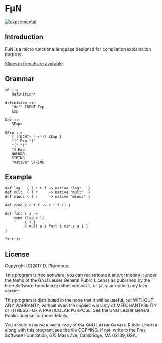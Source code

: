 # F&micro;N

[![experimental](http://badges.github.io/stability-badges/dist/experimental.svg)](http://github.com/badges/stability-badges)

## Introduction

F&micro;N is a micro functional language designed for compilation explaination purpose. 

[Slides in french are available](https://www.slideshare.net/dplaindoux/compiling-fn-language).

## Grammar

```
s0 ::=
   definition*

definition ::=
   "def" IDENT Exp
   Exp

Exp ::=
   SExp+    	       	   

SExp ::=
   { ((DENT+ "->")? SExp } 	         
   "(" Exp ")"
   "(" ")"
   "$ Exp
   NUMBER
   STRING
   "native" STRING
```

## Example

```
def leq   { l r t f -> native "leq"   }
def mult  { l r     -> native "mult"  }
def minus { l r     -> native "minus" }

def cond { c t f -> c t f () }

def fact { a ->
    cond (leq a 1)
         { 1 }
         { mult a $ fact $ minus a 1 }
}         

fact 12
```

## License

Copyright (C)2017 D. Plaindoux.

This program is  free software; you can redistribute  it and/or modify
it  under the  terms  of  the GNU  Lesser  General  Public License  as
published by  the Free Software  Foundation; either version 2,  or (at
your option) any later version.

This program  is distributed in the  hope that it will  be useful, but
WITHOUT   ANY  WARRANTY;   without  even   the  implied   warranty  of
MERCHANTABILITY  or FITNESS  FOR  A PARTICULAR  PURPOSE.  See the  GNU
Lesser General Public License for more details.

You  should have  received a  copy of  the GNU  Lesser General  Public
License along with  this program; see the file COPYING.  If not, write
to the  Free Software Foundation,  675 Mass Ave, Cambridge,  MA 02139,
USA.
